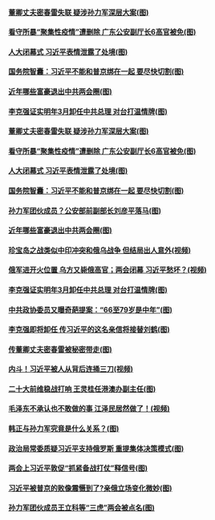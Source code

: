 #### [董卿丈夫密春雷失联 疑涉孙力军深层大案(图)](../pages/p2/1000403.md) 
#### [看守所暴“聚集性疫情”遭删除 广东公安副厅长6高官被免(图)](../pages/p2/1000441.md) 
#### [人大闭幕式 习近平表情泄露了处境(图)](../pages/p2/1000421.md) 
#### [国务院智囊：习近平不能和普京绑在一起 要尽快切割(图)](../pages/p2/1000353.md) 
#### [近年哪些富豪退出中共两会圈(图)](../pages/p2/1000234.md) 
#### [李克强证实明年3月卸任中共总理 对台打温情牌(图)](../pages/p2/1000326.md) 
#### [董卿丈夫密春雷失联 疑涉孙力军深层大案(图)](../pages/p2/1000403.md) 
#### [看守所暴“聚集性疫情”遭删除 广东公安副厅长6高官被免(图)](../pages/p2/1000441.md) 
#### [人大闭幕式 习近平表情泄露了处境(图)](../pages/p2/1000421.md) 
#### [国务院智囊：习近平不能和普京绑在一起 要尽快切割(图)](../pages/p2/1000353.md) 
#### [孙力军团伙成员？公安部前副部长刘彦平落马(图)](../pages/p2/1000333.md) 
#### [近年哪些富豪退出中共两会圈(图)](../pages/p2/1000234.md) 
#### [珍宝岛之战类似中印冲突和俄乌战争 但结局出人意外(视频)](../pages/p2/1000374.md) 
#### [俄军进开火位置 乌方又毙俄高官；两会闭幕 习近平愁坏？(视频)](../pages/p2/1000356.md) 
#### [李克强证实明年3月卸任中共总理 对台打温情牌(图)](../pages/p2/1000326.md) 
#### [中共政协委员又曝奇葩提案：“66至79岁是中年”(图)](../pages/p2/1000328.md) 
#### [李克强即将卸任 传习近平的这名亲信将接替刘鹤(图)](../pages/p2/1000322.md) 
#### [传董卿丈夫密春雷被秘密带走(图)](../pages/p2/1000228.md) 
#### [内斗！习近平被人从背后连捅三刀(视频)](../pages/p2/1000260.md) 
#### [二十大前维稳战打响 王灵桂任港澳办副主任(图)](../pages/p2/1000254.md) 
#### [毛泽东不承认也不敢做的事 江泽民居然做了！(视频)](../pages/p2/1000155.md) 
#### [韩正与孙力军究竟是什么关系？(图)](../pages/p2/1000127.md) 
#### [政治局常委质疑习近平支持俄罗斯 重提集体决策模式(图)](../pages/p2/1000125.md) 
#### [两会上习近平敦促“抓紧备战打仗”释信号(图)](../pages/p2/1000060.md) 
#### [习近平被普京的败像震慑到了?亲俄立场变化微妙(图)](../pages/p2/1000043.md) 
#### [孙力军团伙成员王立科等“三虎”两会被点名(图)](../pages/p2/1000067.md) 
